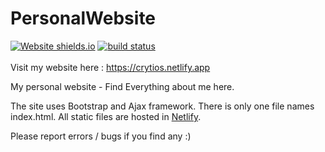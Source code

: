 # PersonalWebsite
 [![Website shields.io](https://img.shields.io/website-up-down-green-red/http/shields.io.svg)](http://crytios.netlify.app/)
 <a href="https://circleci.com/gh/badges/shields/tree/master">
        <img src="https://img.shields.io/circleci/project/github/badges/shields/master" alt="build status"></a>
        <br><br>
Visit my website here : <a>https://crytios.netlify.app</a>

My personal website - Find Everything about me here.

The site uses Bootstrap and Ajax framework. There is only one file names index.html. All static files are hosted in <a href="https://netlify.com/">Netlify</a>.


Please report errors / bugs if you find any :)
